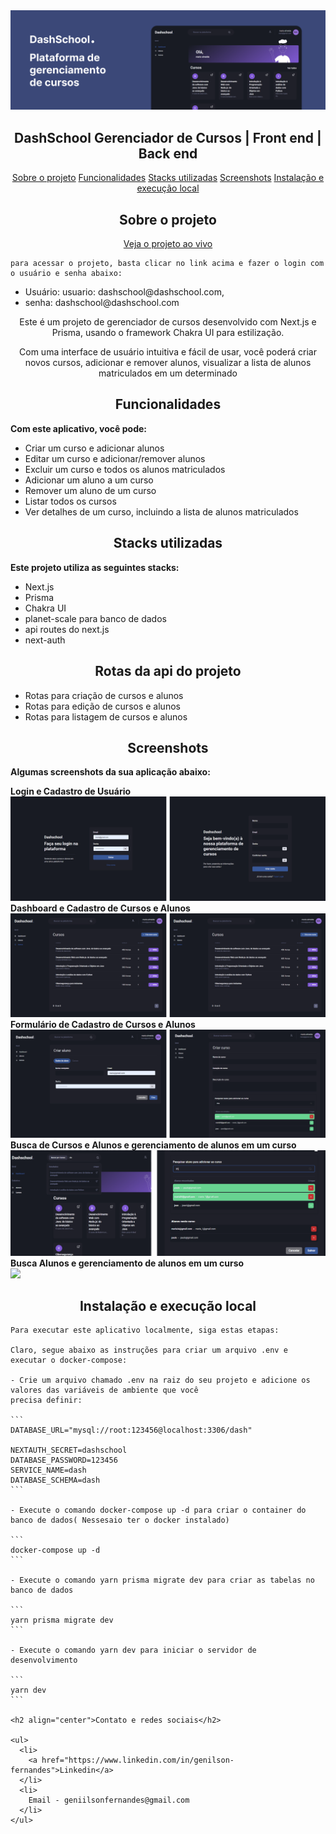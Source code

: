 <img src="ui_01.png">

<h2 align="center">DashSchool Gerenciador de Cursos | Front end | Back end</h1>

  <p align="center">
    <a href="#sobre-o-projeto">Sobre o projeto</a>
    <a href="#funcionalidades">Funcionalidades</a>
    <a href="#stacks-utilizadas">Stacks utilizadas</a>
    <a href="#screenshots">Screenshots</a>
    <a href="#instalação-e-execução-local">Instalação e execução local</a>
  </p>

  <h2 align="center" id="sobre-o-projeto">Sobre o projeto</h2>

  <p align="center">
    <a href="http://localhost:3000/signin">
      Veja o projeto ao vivo
    </a>
  <p>

    para acessar o projeto, basta clicar no link acima e fazer o login com o usuário e senha abaixo:

  <ul>
    <li>
      Usuário: usuario: dashschool@dashschool.com,
    </li>
    <li>
      senha: dashschool@dashschool.com
    </li>
  </ul>

  <p align="center">Este é um projeto de gerenciador de cursos desenvolvido com Next.js e Prisma, usando o framework
    Chakra UI para estilização.</p>

  <p align="center">
    Com uma interface de usuário intuitiva e fácil de usar, você poderá criar novos cursos, adicionar e remover alunos,
    visualizar a lista de alunos matriculados em um determinado
  </p>

  <h2 align="center" id="funcionalidades">Funcionalidades</h2>

  <b>Com este aplicativo, você pode:</b>
  <ul>
    <li>Criar um curso e adicionar alunos</li>
    <li>Editar um curso e adicionar/remover alunos</li>
    <li>Excluir um curso e todos os alunos matriculados</li>
    <li>Adicionar um aluno a um curso</li>
    <li>Remover um aluno de um curso</li>
    <li>Listar todos os cursos</li>
    <li>Ver detalhes de um curso, incluindo a lista de alunos matriculados</li>
  </ul>
  <h2 align="center" id="stacks-utilizadas">Stacks utilizadas</h2>

  <b>Este projeto utiliza as seguintes stacks:</b>

  <ul>
    <li>Next.js</li>
    <li>Prisma</li>
    <li>Chakra UI</li>
    <li>planet-scale para banco de dados</li>
    <li>api routes do next.js</li>
    <li>next-auth</li>
  </ul>
  <h2 align="center">Rotas da api do projeto</h2>
  <ul>
    <li>Rotas para criação de cursos e alunos</li>
    <li>Rotas para edição de cursos e alunos</li>
    <li>Rotas para listagem de cursos e alunos</li>
  </ul>
  <h2 align="center" id="screenshots">Screenshots</h2>

  <b>Algumas screenshots da sua aplicação abaixo:</b>

  <div id="photo">
    <b>
      Login e Cadastro de Usuário
    </b>
    <br />
    <img src="ui_02.png">
  </div>

  <div id="photo">
    <b>
      Dashboard e Cadastro de Cursos e Alunos
    </b>
    <br />
    <img src="ui_03.png">
  </div>

  <div id="photo">
    <b>
      Formulário de Cadastro de Cursos e Alunos
    </b>
    <br />
    <img src="ui_04.png">
  </div>

  <div id="photo">
    <b>
      Busca de Cursos e Alunos e gerenciamento de alunos em um curso
    </b>
    <br />
    <img src="ui_05.png">
  </div>

  <div id="photo">
    <b>
      Busca Alunos e gerenciamento de alunos em um curso
    </b>
    <br />
    <img src="ui_06.gif">
  </div>


  <h2 align="center"> Instalação e execução local </h2>

    Para executar este aplicativo localmente, siga estas etapas:

    Claro, segue abaixo as instruções para criar um arquivo .env e executar o docker-compose:

    - Crie um arquivo chamado .env na raiz do seu projeto e adicione os valores das variáveis de ambiente que você
    precisa definir:

    ```
    DATABASE_URL="mysql://root:123456@localhost:3306/dash"

    NEXTAUTH_SECRET=dashschool
    DATABASE_PASSWORD=123456
    SERVICE_NAME=dash
    DATABASE_SCHEMA=dash
    ```

    - Execute o comando docker-compose up -d para criar o container do banco de dados( Nessesaio ter o docker instalado)

    ```
    docker-compose up -d
    ```

    - Execute o comando yarn prisma migrate dev para criar as tabelas no banco de dados

    ```
    yarn prisma migrate dev
    ```

    - Execute o comando yarn dev para iniciar o servidor de desenvolvimento

    ```
    yarn dev
    ```

    <h2 align="center">Contato e redes sociais</h2>

    <ul>
      <li>
        <a href="https://www.linkedin.com/in/genilson-fernandes">Linkedin</a>
      </li>
      <li>
        Email - geniilsonfernandes@gmail.com
      </li>
    </ul>